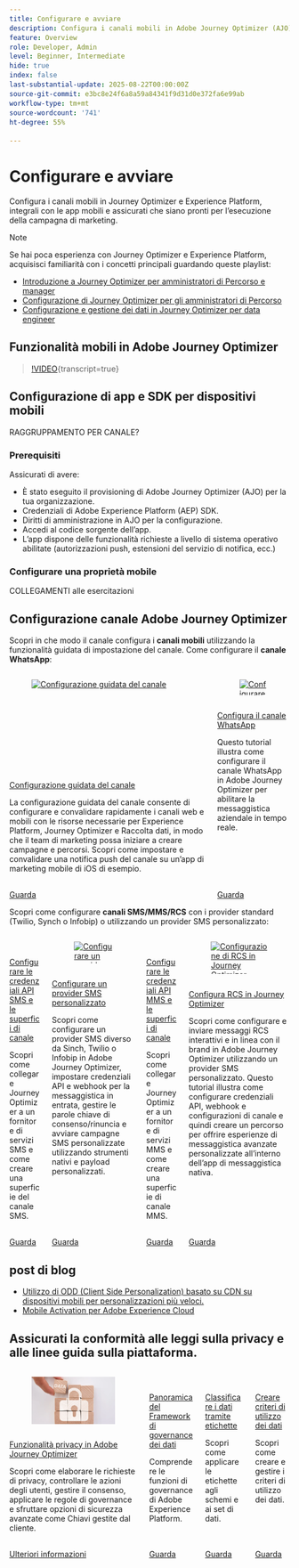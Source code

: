 ```yaml
---
title: Configurare e avviare
description: Configura i canali mobili in Adobe Journey Optimizer (AJO) e Adobe Experience Platform (AEP), integrali con le app mobili e assicurati che siano pronti per l’esecuzione della campagna di marketing.
feature: Overview
role: Developer, Admin
level: Beginner, Intermediate
hide: true
index: false
last-substantial-update: 2025-08-22T00:00:00Z
source-git-commit: e3bc8e24f6a8a59a84341f9d31d0e372fa6e99ab
workflow-type: tm+mt
source-wordcount: '741'
ht-degree: 55%

---
```



# Configurare e avviare

Configura i canali mobili in Journey Optimizer e Experience Platform, integrali con le app mobili e assicurati che siano pronti per l’esecuzione della campagna di marketing.

>[!NOTE]
>
>Se hai poca esperienza con Journey Optimizer e Experience Platform, acquisisci familiarità con i concetti principali guardando queste playlist:
>
>* [Introduzione a Journey Optimizer per amministratori di Percorso e manager](https://experienceleague.adobe.com/it/playlists/journey-optimizer-getting-started-for-journey-administrators-and-managers)
>* [Configurazione di Journey Optimizer per gli amministratori di Percorso](https://experienceleague.adobe.com/it/playlists/journey-optimizer-configure-journey-optimizer-for-administrators)
>* [Configurazione e gestione dei dati in Journey Optimizer per data engineer](https://experienceleague.adobe.com/it/playlists/journey-optimizer-configure-and-manage-data-for-data-engineers)


## Funzionalità mobili in Adobe Journey Optimizer

>[!VIDEO](https://video.tv.adobe.com/v/344616?quality=12&learn=on&captions=ita){transcript=true}

## Configurazione di app e SDK per dispositivi mobili

RAGGRUPPAMENTO PER CANALE?

### Prerequisiti

Assicurati di avere:

* È stato eseguito il provisioning di Adobe Journey Optimizer (AJO) per la tua organizzazione.
* Credenziali di Adobe Experience Platform (AEP) SDK.
* Diritti di amministrazione in AJO per la configurazione.
* Accedi al codice sorgente dell’app.
* L’app dispone delle funzionalità richieste a livello di sistema operativo abilitate (autorizzazioni push, estensioni del servizio di notifica, ecc.)

### Configurare una proprietà mobile

COLLEGAMENTI alle esercitazioni


## Configurazione canale Adobe Journey Optimizer

Scopri in che modo il canale configura i **canali mobili** utilizzando la funzionalità guidata di impostazione del canale. Come configurare il **canale WhatsApp**:

<!-- CARDS
* https://experienceleague.adobe.com/it/docs/journey-optimizer-learn/tutorials/configuration/channel-configuration/web-and-mobile-channels/guided-channel-setup
* https://experienceleague.adobe.com/it/docs/journey-optimizer-learn/tutorials/configuration/channel-configuration/whatsapp-channel/set-up-whatsapp-channel
-->
<!-- START CARDS HTML - DO NOT MODIFY BY HAND -->
<div class="columns">
    <div class="column is-half-tablet is-half-desktop is-one-third-widescreen" aria-label="Guided channel setup">
        <div class="card" style="height: 100%; display: flex; flex-direction: column; height: 100%;">
            <div class="card-image">
                <figure class="image x-is-16by9">
                    <a href="https://experienceleague.adobe.com/it/docs/journey-optimizer-learn/tutorials/configuration/channel-configuration/web-and-mobile-channels/guided-channel-setup" title="Configurazione guidata del canale" target="_blank" rel="referrer">
                        <img class="is-bordered-r-small" src="https://video.tv.adobe.com/v/3433053/?format=jpeg&nocache=1755888511558" alt="Configurazione guidata del canale"
                             style="width: 100%; aspect-ratio: 16 / 9; object-fit: cover; overflow: hidden; display: block; margin: auto;">
                    </a>
                </figure>
            </div>
            <div class="card-content is-padded-small" style="display: flex; flex-direction: column; flex-grow: 1; justify-content: space-between;">
                <div class="top-card-content">
                    <p class="headline is-size-6 has-text-weight-bold">
                        <a href="https://experienceleague.adobe.com/it/docs/journey-optimizer-learn/tutorials/configuration/channel-configuration/web-and-mobile-channels/guided-channel-setup" target="_blank" rel="referrer" title="Configurazione guidata del canale">Configurazione guidata del canale</a>
                    </p>
                    <p class="is-size-6">La configurazione guidata del canale consente di configurare e convalidare rapidamente i canali web e mobili con le risorse necessarie per Experience Platform, Journey Optimizer e Raccolta dati, in modo che il team di marketing possa iniziare a creare campagne e percorsi. Scopri come impostare e convalidare una notifica push del canale su un’app di marketing mobile di iOS di esempio.</p>
                </div>
                <a href="https://experienceleague.adobe.com/it/docs/journey-optimizer-learn/tutorials/configuration/channel-configuration/web-and-mobile-channels/guided-channel-setup" target="_blank" rel="referrer" class="spectrum-Button spectrum-Button--outline spectrum-Button--primary spectrum-Button--sizeM" style="align-self: flex-start; margin-top: 1rem;">
                    <span class="spectrum-Button-label has-no-wrap has-text-weight-bold">Guarda</span>
                </a>
            </div>
        </div>
    </div>
    <div class="column is-half-tablet is-half-desktop is-one-third-widescreen" aria-label="Set up the WhatsApp channel">
        <div class="card" style="height: 100%; display: flex; flex-direction: column; height: 100%;">
            <div class="card-image">
                <figure class="image x-is-16by9">
                    <a href="https://experienceleague.adobe.com/it/docs/journey-optimizer-learn/tutorials/configuration/channel-configuration/whatsapp-channel/set-up-whatsapp-channel" title="Configurare il canale WhatsApp" target="_blank" rel="referrer">
                        <img class="is-bordered-r-small" src="https://video.tv.adobe.com/v/3470276/?format=jpeg&nocache=1755888511569&captions=ita" alt="Configurare il canale WhatsApp"
                             style="width: 100%; aspect-ratio: 16 / 9; object-fit: cover; overflow: hidden; display: block; margin: auto;">
                    </a>
                </figure>
            </div>
            <div class="card-content is-padded-small" style="display: flex; flex-direction: column; flex-grow: 1; justify-content: space-between;">
                <div class="top-card-content">
                    <p class="headline is-size-6 has-text-weight-bold">
                        <a href="https://experienceleague.adobe.com/it/docs/journey-optimizer-learn/tutorials/configuration/channel-configuration/whatsapp-channel/set-up-whatsapp-channel" target="_blank" rel="referrer" title="Configurare il canale WhatsApp">Configura il canale WhatsApp</a>
                    </p>
                    <p class="is-size-6">Questo tutorial illustra come configurare il canale WhatsApp in Adobe Journey Optimizer per abilitare la messaggistica aziendale in tempo reale.</p>
                </div>
                <a href="https://experienceleague.adobe.com/it/docs/journey-optimizer-learn/tutorials/configuration/channel-configuration/whatsapp-channel/set-up-whatsapp-channel" target="_blank" rel="referrer" class="spectrum-Button spectrum-Button--outline spectrum-Button--primary spectrum-Button--sizeM" style="align-self: flex-start; margin-top: 1rem;">
                    <span class="spectrum-Button-label has-no-wrap has-text-weight-bold">Guarda</span>
                </a>
            </div>
        </div>
    </div>
</div>
<!-- END CARDS HTML - DO NOT MODIFY BY HAND -->


Scopri come configurare **canali SMS/MMS/RCS** con i provider standard (Twilio, Synch o Infobip) o utilizzando un provider SMS personalizzato:

<!-- CARDS
* https://experienceleague.adobe.com/it/docs/journey-optimizer-learn/tutorials/configuration/channel-configuration/sms-mms-channel/set-up-sms-channel
* https://experienceleague.adobe.com/it/docs/journey-optimizer-learn/tutorials/configuration/channel-configuration/sms-mms-channel/configure-custom-sms-provider
* https://experienceleague.adobe.com/it/docs/journey-optimizer-learn/tutorials/configuration/channel-configuration/sms-mms-channel/configure-mms-api-credentials-and-channel-surfaces
* https://experienceleague.adobe.com/it/docs/journey-optimizer-learn/tutorials/configuration/channel-configuration/sms-mms-channel/set-up-rcs
-->
<!-- START CARDS HTML - DO NOT MODIFY BY HAND -->
<div class="columns">
    <div class="column is-half-tablet is-half-desktop is-one-third-widescreen" aria-label="Configure SMS API credentials and channel surfaces">
        <div class="card" style="height: 100%; display: flex; flex-direction: column; height: 100%;">
            <div class="card-image">
                <figure class="image x-is-16by9">
                    <a href="https://experienceleague.adobe.com/it/docs/journey-optimizer-learn/tutorials/configuration/channel-configuration/sms-mms-channel/set-up-sms-channel" title="Configurare le credenziali API SMS e le superfici di canale" target="_blank" rel="referrer">
                        <img class="is-bordered-r-small" src="https://video.tv.adobe.com/v/3413355?format=jpeg&nocache=1755888512031" alt="Configurare le credenziali API SMS e le superfici di canale"
                             style="width: 100%; aspect-ratio: 16 / 9; object-fit: cover; overflow: hidden; display: block; margin: auto;">
                    </a>
                </figure>
            </div>
            <div class="card-content is-padded-small" style="display: flex; flex-direction: column; flex-grow: 1; justify-content: space-between;">
                <div class="top-card-content">
                    <p class="headline is-size-6 has-text-weight-bold">
                        <a href="https://experienceleague.adobe.com/it/docs/journey-optimizer-learn/tutorials/configuration/channel-configuration/sms-mms-channel/set-up-sms-channel" target="_blank" rel="referrer" title="Configurare le credenziali API SMS e le superfici di canale">Configurare le credenziali API SMS e le superfici di canale</a>
                    </p>
                    <p class="is-size-6">Scopri come collegare Journey Optimizer a un fornitore di servizi SMS e come creare una superficie del canale SMS.</p>
                </div>
                <a href="https://experienceleague.adobe.com/it/docs/journey-optimizer-learn/tutorials/configuration/channel-configuration/sms-mms-channel/set-up-sms-channel" target="_blank" rel="referrer" class="spectrum-Button spectrum-Button--outline spectrum-Button--primary spectrum-Button--sizeM" style="align-self: flex-start; margin-top: 1rem;">
                    <span class="spectrum-Button-label has-no-wrap has-text-weight-bold">Guarda</span>
                </a>
            </div>
        </div>
    </div>
    <div class="column is-half-tablet is-half-desktop is-one-third-widescreen" aria-label="Configure a custom SMS provider">
        <div class="card" style="height: 100%; display: flex; flex-direction: column; height: 100%;">
            <div class="card-image">
                <figure class="image x-is-16by9">
                    <a href="https://experienceleague.adobe.com/it/docs/journey-optimizer-learn/tutorials/configuration/channel-configuration/sms-mms-channel/configure-custom-sms-provider" title="Configurare un provider SMS personalizzato" target="_blank" rel="referrer">
                        <img class="is-bordered-r-small" src="https://video.tv.adobe.com/v/3431625/?format=jpeg&nocache=1755888512068" alt="Configurare un provider SMS personalizzato"
                             style="width: 100%; aspect-ratio: 16 / 9; object-fit: cover; overflow: hidden; display: block; margin: auto;">
                    </a>
                </figure>
            </div>
            <div class="card-content is-padded-small" style="display: flex; flex-direction: column; flex-grow: 1; justify-content: space-between;">
                <div class="top-card-content">
                    <p class="headline is-size-6 has-text-weight-bold">
                        <a href="https://experienceleague.adobe.com/it/docs/journey-optimizer-learn/tutorials/configuration/channel-configuration/sms-mms-channel/configure-custom-sms-provider" target="_blank" rel="referrer" title="Configurare un provider SMS personalizzato">Configurare un provider SMS personalizzato</a>
                    </p>
                    <p class="is-size-6">Scopri come configurare un provider SMS diverso da Sinch, Twilio o Infobip in Adobe Journey Optimizer, impostare credenziali API e webhook per la messaggistica in entrata, gestire le parole chiave di consenso/rinuncia e avviare campagne SMS personalizzate utilizzando strumenti nativi e payload personalizzati.</p>
                </div>
                <a href="https://experienceleague.adobe.com/it/docs/journey-optimizer-learn/tutorials/configuration/channel-configuration/sms-mms-channel/configure-custom-sms-provider" target="_blank" rel="referrer" class="spectrum-Button spectrum-Button--outline spectrum-Button--primary spectrum-Button--sizeM" style="align-self: flex-start; margin-top: 1rem;">
                    <span class="spectrum-Button-label has-no-wrap has-text-weight-bold">Guarda</span>
                </a>
            </div>
        </div>
    </div>
    <div class="column is-half-tablet is-half-desktop is-one-third-widescreen" aria-label="Configure MMS API credentials and channel surfaces">
        <div class="card" style="height: 100%; display: flex; flex-direction: column; height: 100%;">
            <div class="card-image">
                <figure class="image x-is-16by9">
                    <a href="https://experienceleague.adobe.com/it/docs/journey-optimizer-learn/tutorials/configuration/channel-configuration/sms-mms-channel/configure-mms-api-credentials-and-channel-surfaces" title="Configurare le credenziali API MMS e le superfici di canale" target="_blank" rel="referrer">
                        <img class="is-bordered-r-small" src="https://video.tv.adobe.com/v/3438054/?format=jpeg&nocache=1755888512061&captions=ita" alt="Configurare le credenziali API MMS e le superfici di canale"
                             style="width: 100%; aspect-ratio: 16 / 9; object-fit: cover; overflow: hidden; display: block; margin: auto;">
                    </a>
                </figure>
            </div>
            <div class="card-content is-padded-small" style="display: flex; flex-direction: column; flex-grow: 1; justify-content: space-between;">
                <div class="top-card-content">
                    <p class="headline is-size-6 has-text-weight-bold">
                        <a href="https://experienceleague.adobe.com/it/docs/journey-optimizer-learn/tutorials/configuration/channel-configuration/sms-mms-channel/configure-mms-api-credentials-and-channel-surfaces" target="_blank" rel="referrer" title="Configurare le credenziali API MMS e le superfici di canale">Configurare le credenziali API MMS e le superfici di canale</a>
                    </p>
                    <p class="is-size-6">Scopri come collegare Journey Optimizer a un fornitore di servizi MMS e come creare una superficie di canale MMS.</p>
                </div>
                <a href="https://experienceleague.adobe.com/it/docs/journey-optimizer-learn/tutorials/configuration/channel-configuration/sms-mms-channel/configure-mms-api-credentials-and-channel-surfaces" target="_blank" rel="referrer" class="spectrum-Button spectrum-Button--outline spectrum-Button--primary spectrum-Button--sizeM" style="align-self: flex-start; margin-top: 1rem;">
                    <span class="spectrum-Button-label has-no-wrap has-text-weight-bold">Guarda</span>
                </a>
            </div>
        </div>
    </div>
    <div class="column is-half-tablet is-half-desktop is-one-third-widescreen" aria-label="Set up RCS in Journey Optimizer">
        <div class="card" style="height: 100%; display: flex; flex-direction: column; height: 100%;">
            <div class="card-image">
                <figure class="image x-is-16by9">
                    <a href="https://experienceleague.adobe.com/it/docs/journey-optimizer-learn/tutorials/configuration/channel-configuration/sms-mms-channel/set-up-rcs" title="Configurazione di RCS in Journey Optimizer" target="_blank" rel="referrer">
                        <img class="is-bordered-r-small" src="https://video.tv.adobe.com/v/3464763/?format=jpeg&nocache=1755888512073&captions=ita" alt="Configurazione di RCS in Journey Optimizer"
                             style="width: 100%; aspect-ratio: 16 / 9; object-fit: cover; overflow: hidden; display: block; margin: auto;">
                    </a>
                </figure>
            </div>
            <div class="card-content is-padded-small" style="display: flex; flex-direction: column; flex-grow: 1; justify-content: space-between;">
                <div class="top-card-content">
                    <p class="headline is-size-6 has-text-weight-bold">
                        <a href="https://experienceleague.adobe.com/it/docs/journey-optimizer-learn/tutorials/configuration/channel-configuration/sms-mms-channel/set-up-rcs" target="_blank" rel="referrer" title="Configurazione di RCS in Journey Optimizer">Configura RCS in Journey Optimizer</a>
                    </p>
                    <p class="is-size-6">Scopri come configurare e inviare messaggi RCS interattivi e in linea con il brand in Adobe Journey Optimizer utilizzando un provider SMS personalizzato. Questo tutorial illustra come configurare credenziali API, webhook e configurazioni di canale e quindi creare un percorso per offrire esperienze di messaggistica avanzate personalizzate all’interno dell’app di messaggistica nativa.</p>
                </div>
                <a href="https://experienceleague.adobe.com/it/docs/journey-optimizer-learn/tutorials/configuration/channel-configuration/sms-mms-channel/set-up-rcs" target="_blank" rel="referrer" class="spectrum-Button spectrum-Button--outline spectrum-Button--primary spectrum-Button--sizeM" style="align-self: flex-start; margin-top: 1rem;">
                    <span class="spectrum-Button-label has-no-wrap has-text-weight-bold">Guarda</span>
                </a>
            </div>
        </div>
    </div>
</div>
<!-- END CARDS HTML - DO NOT MODIFY BY HAND -->

## post di blog

* [Utilizzo di ODD (Client Side Personalization) basato su CDN su dispositivi mobili per personalizzazioni più veloci.](https://experienceleaguecommunities.adobe.com/t5/journey-optimizer-blogs/using-cdn-based-client-side-personalization-odd-on-mobile-for/ba-p/761626)
* [Mobile Activation per Adobe Experience Cloud](https://experienceleaguecommunities.adobe.com/t5/adobe-target-blogs/mobile-activation-for-adobe-experience-cloud/ba-p/541595)

## Assicurati la conformità alle leggi sulla privacy e alle linee guida sulla piattaforma.

<!-- CARDS
* https://experienceleague.adobe.com/it/docs/journey-optimizer/using/privacy/privacy-landing-page{image=../mobile-learning-hub/assets/privacy.webp}{title = Privacy Features in Adobe Journey Optimizer}{description = Learn how to process privacy requests, audit user actions, manage consent, apply governance rules, and leverage advanced security options like Customer Managed Keys.}
* https://experienceleague.adobe.com/it/docs/journey-optimizer-learn/tutorials/data-governance-and-privacy/data-governance-framework
* https://experienceleague.adobe.com/it/docs/journey-optimizer-learn/tutorials/data-governance-and-privacy/classify-data-using-lables{cta = Watch}
* https://experienceleague.adobe.com/it/docs/journey-optimizer-learn/tutorials/data-governance-and-privacy/create-data-usage-policies
-->
<!-- START CARDS HTML - DO NOT MODIFY BY HAND -->
<div class="columns">
    <div class="column is-half-tablet is-half-desktop is-one-third-widescreen" aria-label="Privacy Features in Adobe Journey Optimizer">
        <div class="card" style="height: 100%; display: flex; flex-direction: column; height: 100%;">
            <div class="card-image">
                <figure class="image x-is-16by9">
                    <a href="https://experienceleague.adobe.com/it/docs/journey-optimizer/using/privacy/privacy-landing-page" title="Funzioni di privacy in Adobe Journey Optimizer" target="_blank" rel="referrer">
                        <img class="is-bordered-r-small" src="../mobile-learning-hub/assets/privacy.webp" alt="Funzioni di privacy in Adobe Journey Optimizer"
                             style="width: 100%; aspect-ratio: 16 / 9; object-fit: cover; overflow: hidden; display: block; margin: auto;">
                    </a>
                </figure>
            </div>
            <div class="card-content is-padded-small" style="display: flex; flex-direction: column; flex-grow: 1; justify-content: space-between;">
                <div class="top-card-content">
                    <p class="headline is-size-6 has-text-weight-bold">
                        <a href="https://experienceleague.adobe.com/it/docs/journey-optimizer/using/privacy/privacy-landing-page" target="_blank" rel="referrer" title="Funzioni di privacy in Adobe Journey Optimizer">Funzionalità privacy in Adobe Journey Optimizer</a>
                    </p>
                    <p class="is-size-6">Scopri come elaborare le richieste di privacy, controllare le azioni degli utenti, gestire il consenso, applicare le regole di governance e sfruttare opzioni di sicurezza avanzate come Chiavi gestite dal cliente.</p>
                </div>
                <a href="https://experienceleague.adobe.com/it/docs/journey-optimizer/using/privacy/privacy-landing-page" target="_blank" rel="referrer" class="spectrum-Button spectrum-Button--outline spectrum-Button--primary spectrum-Button--sizeM" style="align-self: flex-start; margin-top: 1rem;">
                    <span class="spectrum-Button-label has-no-wrap has-text-weight-bold">Ulteriori informazioni</span>
                </a>
            </div>
        </div>
    </div>
    <div class="column is-half-tablet is-half-desktop is-one-third-widescreen" aria-label="Data Governance Framework Overview">
        <div class="card" style="height: 100%; display: flex; flex-direction: column; height: 100%;">
            <div class="card-image">
                <figure class="image x-is-16by9">
                    <a href="https://experienceleague.adobe.com/it/docs/journey-optimizer-learn/tutorials/data-governance-and-privacy/data-governance-framework" title="Panoramica del Framework di governance dei dati" target="_blank" rel="referrer">
                        <img class="is-bordered-r-small" src="https://video.tv.adobe.com/v/35476/?format=jpeg&nocache=1755888512557&captions=ita" alt="Panoramica del Framework di governance dei dati"
                             style="width: 100%; aspect-ratio: 16 / 9; object-fit: cover; overflow: hidden; display: block; margin: auto;">
                    </a>
                </figure>
            </div>
            <div class="card-content is-padded-small" style="display: flex; flex-direction: column; flex-grow: 1; justify-content: space-between;">
                <div class="top-card-content">
                    <p class="headline is-size-6 has-text-weight-bold">
                        <a href="https://experienceleague.adobe.com/it/docs/journey-optimizer-learn/tutorials/data-governance-and-privacy/data-governance-framework" target="_blank" rel="referrer" title="Panoramica del Framework di governance dei dati">Panoramica del Framework di governance dei dati</a>
                    </p>
                    <p class="is-size-6">Comprendere le funzioni di governance di Adobe Experience Platform.</p>
                </div>
                <a href="https://experienceleague.adobe.com/it/docs/journey-optimizer-learn/tutorials/data-governance-and-privacy/data-governance-framework" target="_blank" rel="referrer" class="spectrum-Button spectrum-Button--outline spectrum-Button--primary spectrum-Button--sizeM" style="align-self: flex-start; margin-top: 1rem;">
                    <span class="spectrum-Button-label has-no-wrap has-text-weight-bold">Guarda</span>
                </a>
            </div>
        </div>
    </div>
    <div class="column is-half-tablet is-half-desktop is-one-third-widescreen" aria-label="Classify data using labels">
        <div class="card" style="height: 100%; display: flex; flex-direction: column; height: 100%;">
            <div class="card-image">
                <figure class="image x-is-16by9">
                    <a href="https://experienceleague.adobe.com/it/docs/journey-optimizer-learn/tutorials/data-governance-and-privacy/classify-data-using-lables" title="Classificare i dati usando le etichette" target="_blank" rel="referrer">
                        <img class="is-bordered-r-small" src="https://video.tv.adobe.com/v/3422790?format=jpeg&nocache=1755888512540&captions=ita" alt="Classificare i dati usando le etichette"
                             style="width: 100%; aspect-ratio: 16 / 9; object-fit: cover; overflow: hidden; display: block; margin: auto;">
                    </a>
                </figure>
            </div>
            <div class="card-content is-padded-small" style="display: flex; flex-direction: column; flex-grow: 1; justify-content: space-between;">
                <div class="top-card-content">
                    <p class="headline is-size-6 has-text-weight-bold">
                        <a href="https://experienceleague.adobe.com/it/docs/journey-optimizer-learn/tutorials/data-governance-and-privacy/classify-data-using-lables" target="_blank" rel="referrer" title="Classificare i dati usando le etichette">Classificare i dati tramite etichette</a>
                    </p>
                    <p class="is-size-6">Scopri come applicare le etichette agli schemi e ai set di dati.</p>
                </div>
                <a href="https://experienceleague.adobe.com/it/docs/journey-optimizer-learn/tutorials/data-governance-and-privacy/classify-data-using-lables" target="_blank" rel="referrer" class="spectrum-Button spectrum-Button--outline spectrum-Button--primary spectrum-Button--sizeM" style="align-self: flex-start; margin-top: 1rem;">
                    <span class="spectrum-Button-label has-no-wrap has-text-weight-bold">Guarda</span>
                </a>
            </div>
        </div>
    </div>
    <div class="column is-half-tablet is-half-desktop is-one-third-widescreen" aria-label="Create Data Usage Policies">
        <div class="card" style="height: 100%; display: flex; flex-direction: column; height: 100%;">
            <div class="card-image">
                <figure class="image x-is-16by9">
                    <a href="https://experienceleague.adobe.com/it/docs/journey-optimizer-learn/tutorials/data-governance-and-privacy/create-data-usage-policies" title="Creare criteri di utilizzo dei dati" target="_blank" rel="referrer">
                        <img class="is-bordered-r-small" src="https://video.tv.adobe.com/v/37131/?format=jpeg&nocache=1755888512550&captions=ita" alt="Creare criteri di utilizzo dei dati"
                             style="width: 100%; aspect-ratio: 16 / 9; object-fit: cover; overflow: hidden; display: block; margin: auto;">
                    </a>
                </figure>
            </div>
            <div class="card-content is-padded-small" style="display: flex; flex-direction: column; flex-grow: 1; justify-content: space-between;">
                <div class="top-card-content">
                    <p class="headline is-size-6 has-text-weight-bold">
                        <a href="https://experienceleague.adobe.com/it/docs/journey-optimizer-learn/tutorials/data-governance-and-privacy/create-data-usage-policies" target="_blank" rel="referrer" title="Creare criteri di utilizzo dei dati">Creare criteri di utilizzo dei dati</a>
                    </p>
                    <p class="is-size-6">Scopri come creare e gestire i criteri di utilizzo dei dati.</p>
                </div>
                <a href="https://experienceleague.adobe.com/it/docs/journey-optimizer-learn/tutorials/data-governance-and-privacy/create-data-usage-policies" target="_blank" rel="referrer" class="spectrum-Button spectrum-Button--outline spectrum-Button--primary spectrum-Button--sizeM" style="align-self: flex-start; margin-top: 1rem;">
                    <span class="spectrum-Button-label has-no-wrap has-text-weight-bold">Guarda</span>
                </a>
            </div>
        </div>
    </div>
</div>
<!-- END CARDS HTML - DO NOT MODIFY BY HAND -->


